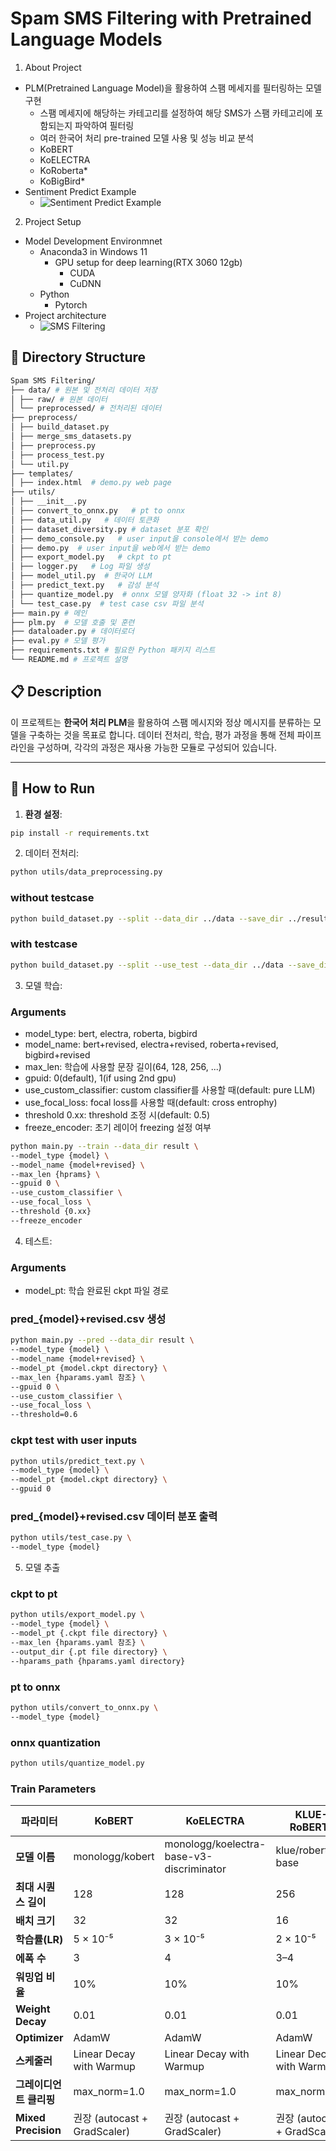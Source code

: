 # Spam SMS Filtering with Pretrained Language Models

1. About Project

- PLM(Pretrained Language Model)을 활용하여 스팸 메세지를 필터링하는 모델 구현
  - 스팸 메세지에 해당하는 카테고리를 설정하여 해당 SMS가 스팸 카테고리에 포함되는지 파악하여 필터링
  - 여러 한국어 처리 pre-trained 모델 사용 및 성능 비교 분석
  - KoBERT
  - KoELECTRA
  - KoRoberta\*
  - KoBigBird\*
- Sentiment Predict Example
  - ![Sentiment Predict Example](https://github.com/user-attachments/assets/094c3de1-eddc-4d16-b66e-29129824343b)

2. Project Setup

- Model Development Environmnet
  - Anaconda3 in Windows 11
    - GPU setup for deep learning(RTX 3060 12gb)
      - CUDA
      - CuDNN
  - Python
    - Pytorch
- Project architecture
  - ![SMS Filtering](https://github.com/user-attachments/assets/511bd687-edcf-4e68-bd1f-88dc86e59242)

## 📂 Directory Structure

```bash
Spam SMS Filtering/
├── data/ # 원본 및 전처리 데이터 저장
│ ├── raw/ # 원본 데이터
│ └── preprocessed/ # 전처리된 데이터
├── preprocess/
│ ├── build_dataset.py
│ ├── merge_sms_datasets.py
│ ├── preprocess.py
│ ├── process_test.py
│ └── util.py
├── templates/
│ ├── index.html  # demo.py web page
├── utils/
│ ├── __init__.py
│ ├── convert_to_onnx.py   # pt to onnx
│ ├── data_util.py   # 데이터 토큰화
│ ├── dataset_diversity.py # dataset 분포 확인
│ ├── demo_console.py   # user input을 console에서 받는 demo
│ ├── demo.py  # user input을 web에서 받는 demo
│ ├── export_model.py   # ckpt to pt
│ ├── logger.py   # Log 파일 생성
│ ├── model_util.py  # 한국어 LLM
│ ├── predict_text.py   # 감성 분석
│ ├── quantize_model.py  # onnx 모델 양자화 (float 32 -> int 8)
│ └── test_case.py  # test case csv 파일 분석
├── main.py # 메인
├── plm.py  # 모델 호출 및 훈련
├── dataloader.py # 데이터로더
├── eval.py # 모델 평가
├── requirements.txt # 필요한 Python 패키지 리스트
└── README.md # 프로젝트 설명
```

## 📋 Description

이 프로젝트는 **한국어 처리 PLM**을 활용하여 스팸 메시지와 정상 메시지를 분류하는 모델을 구축하는 것을 목표로 합니다. 데이터 전처리, 학습, 평가 과정을 통해 전체 파이프라인을 구성하며, 각각의 과정은 재사용 가능한 모듈로 구성되어 있습니다.

---

## 🚀 How to Run

1. **환경 설정**:

```bash
pip install -r requirements.txt
```

2. 데이터 전처리:

```bash
python utils/data_preprocessing.py
```

### without testcase

```bash
python build_dataset.py --split --data_dir ../data --save_dir ../result
```

### with testcase

```bash
python build_dataset.py --split --use_test --data_dir ../data --save_dir ../result
```

3. 모델 학습:

### Arguments

- model_type: bert, electra, roberta, bigbird
- model_name: bert+revised, electra+revised, roberta+revised, bigbird+revised
- max_len: 학습에 사용할 문장 길이(64, 128, 256, ...)
- gpuid: 0(default), 1(if using 2nd gpu)
- use_custom_classifier: custom classifier를 사용할 때(default: pure LLM)
- use_focal_loss: focal loss를 사용할 때(default: cross entrophy)
- threshold 0.xx: threshold 조정 시(default: 0.5)
- freeze_encoder: 초기 레이어 freezing 설정 여부

```bash
python main.py --train --data_dir result \
--model_type {model} \
--model_name {model+revised} \
--max_len {hprams} \
--gpuid 0 \
--use_custom_classifier \
--use_focal_loss \
--threshold {0.xx}
--freeze_encoder
```

4. 테스트:

### Arguments

- model_pt: 학습 완료된 ckpt 파일 경로

### pred\_{model}+revised.csv 생성

```bash
python main.py --pred --data_dir result \
--model_type {model} \
--model_name {model+revised} \
--model_pt {model.ckpt directory} \
--max_len {hparams.yaml 참조} \
--gpuid 0 \
--use_custom_classifier \
--use_focal_loss \
--threshold=0.6
```

### ckpt test with user inputs

```bash
python utils/predict_text.py \
--model_type {model} \
--model_pt {model.ckpt directory} \
--gpuid 0
```

### pred\_{model}+revised.csv 데이터 분포 출력

```bash
python utils/test_case.py \
--model_type {model}
```

5. 모델 추출

### ckpt to pt

```bash
python utils/export_model.py \
--model_type {model} \
--model_pt {.ckpt file directory} \
--max_len {hparams.yaml 참조} \
--output_dir {.pt file directory} \
--hparams_path {hparams.yaml directory}
```

### pt to onnx

```bash
python utils/convert_to_onnx.py \
--model_type {model}
```

### onnx quantization

```bash
python utils/quantize_model.py
```

### Train Parameters

| 파라미터                | KoBERT                       | KoELECTRA                                | KLUE-RoBERTa                 |
| ----------------------- | ---------------------------- | ---------------------------------------- | ---------------------------- |
| **모델 이름**           | monologg/kobert              | monologg/koelectra-base-v3-discriminator | klue/roberta-base            |
| **최대 시퀀스 길이**    | 128                          | 128                                      | 256                          |
| **배치 크기**           | 32                           | 32                                       | 16                           |
| **학습률(LR)**          | 5 × 10⁻⁵                     | 3 × 10⁻⁵                                 | 2 × 10⁻⁵                     |
| **에폭 수**             | 3                            | 4                                        | 3–4                          |
| **워밍업 비율**         | 10%                          | 10%                                      | 10%                          |
| **Weight Decay**        | 0.01                         | 0.01                                     | 0.01                         |
| **Optimizer**           | AdamW                        | AdamW                                    | AdamW                        |
| **스케줄러**            | Linear Decay with Warmup     | Linear Decay with Warmup                 | Linear Decay with Warmup     |
| **그레이디언트 클리핑** | max_norm=1.0                 | max_norm=1.0                             | max_norm=1.0                 |
| **Mixed Precision**     | 권장 (autocast + GradScaler) | 권장 (autocast + GradScaler)             | 권장 (autocast + GradScaler) |
